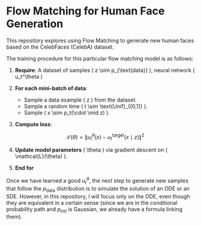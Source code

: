 # Flow Matching for Human Face Generation

This repository explores using Flow Matching to generate new human faces based on the CelebFaces (CelebA) dataset.

The training procedure for this particular flow matching model is as follows:

1. **Require**: A dataset of samples \( z \sim p_{\text{data}} \), neural network \( u_t^\theta \)
   
2. **For each mini-batch of data**:

   - Sample a data example \( z \) from the dataset.
   - Sample a random time \( t \sim \text{Unif}_{[0,1]} \).
   - Sample \( x \sim p_t(\cdot \mid z) \).

3. **Compute loss**:

   $$
   \mathcal{L}(\theta) = \left\| u_t^\theta(x) - u_t^{\text{target}}(x \mid z) \right\|^2
   $$

4. **Update model parameters** \( \theta \) via gradient descent on \( \mathcal{L}(\theta) \).

5. **End for**


Once we have learned a good $u_t^\theta$, the next step to generate new samples that follow the $p_{\text{data}}$ distribution is to simulate the solution of an ODE or an SDE. However, in this repository, I will focus only on the ODE, even though they are equivalent in a certain sense (since we are in the conditional probability path and $p_{\text{init}}$ is Gaussian, we already have a formula linking them).

